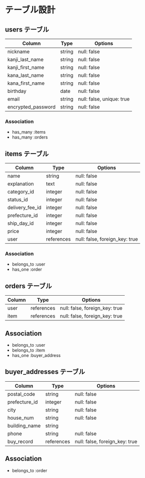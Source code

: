 # テーブル設計

## users テーブル

| Column                | Type     | Options                    |
| ----------------------|----------|----------------------------|
| nickname              | string   | null: false                |
| kanji_last_name       | string   | null: false                |
| kanji_first_name      | string   | null: false                |
| kana_last_name        | string   | null: false                |
| kana_first_name       | string   | null: false                |
| birthday              | date     | null: false                |
| email                 | string   | null: false, unique: true  |
| encrypted_password    | string   | null: false                |

### Association

- has_many :items
- has_many :orders

## items テーブル

| Column          | Type           | Options                         |
|-----------------|----------------|---------------------------------|
| name            | string         | null: false                     |
| explanation     | text           | null: false                     |
| category_id     | integer        | null: false                     |
| status_id       | integer        | null: false                     |
| delivery_fee_id | integer        | null: false                     |
| prefecture_id   | integer        | null: false                     |
| ship_day_id     | integer        | null: false                     |
| price           | integer        | null: false                     |
| user            | references     | null: false, foreign_key: true  |

### Association

- belongs_to :user
- has_one :order

## orders テーブル

| Column   | Type       | Options                        |
|----------|------------|--------------------------------|
| user     | references | null: false, foreign_key: true |
| item     | references | null: false, foreign_key: true |

## Association

- belongs_to :user
- belongs_to :item
- has_one :buyer_address

## buyer_addresses テーブル

| Column       | Type          | Options                        |
|--------------|---------------|--------------------------------|
| postal_code  | string        | null: false                    |
| prefecture_id| integer       | null: false                    |
| city         | string        | null: false                    |
| house_num    | string        | null: false                    |
| building_name| string        |                                |
| phone        | string        | null: false                    |
| buy_record   | references    | null: false, foreign_key: true |

## Association

- belongs_to :order




